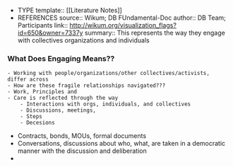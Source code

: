 - TYPE
  template:: [[Literature Notes]]
- REFERENCES
  source:: Wikum; DB FUndamental-Doc
  author:: DB Team; Participants
  link:: http://wikum.org/visualization_flags?id=650&owner=7337y
  summary:: This represents the way they engage with collectives organizations and individuals
### What Does Engaging Means??
	- Working with people/organizations/other collectives/activists, differ across
	- How are these fragile relationships navigated???
	- Work, Principles and
	- Care is reflected through the way
		- Interactions with orgs, individuals, and collectives
		- Discussions, meetings,
		- Steps
		- Decesions
- Contracts, bonds, MOUs, formal documents
- Conversations, discussions about who, what, are taken in a democratic manner with the discussion and deliberation
-